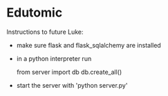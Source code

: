 # Edutomic 

Instructions to future Luke:
- make sure flask and flask_sqlalchemy are installed
- in a python interpreter run

    from server import db
    db.create_all()

- start the server with 'python server.py'


